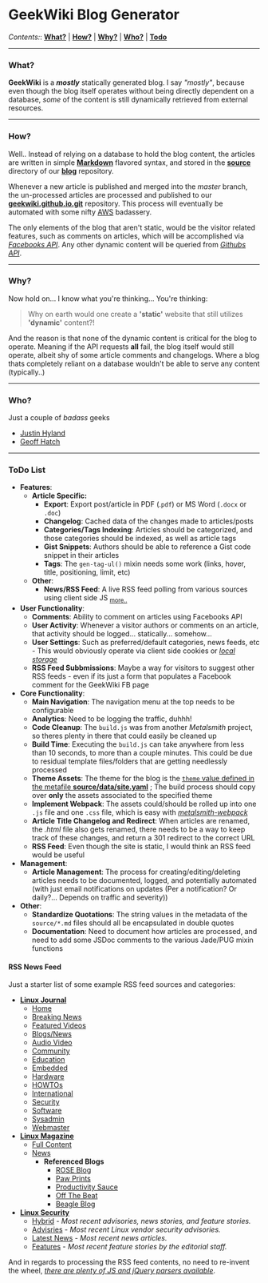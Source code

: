 # GeekWiki Blog Generator

*Contents:*: **[What?](#what)** | **[How?](#how)** | **[Why?](#why)** | **[Who?](#who)** | **[Todo](#todo-list)**

-----

### What?

**GeekWiki** is a **_mostly_** statically generated blog. I say *"mostly"*, because even though the blog itself operates without being directly dependent on a database, *some* of the content is still dynamically retrieved from external resources.

-----

### How?

Well.. Instead of relying on a database to hold the blog content, the articles are written in simple **[Markdown](https://daringfireball.net/projects/markdown/syntax)** flavored syntax, and stored in the **[source](https://github.com/geekwiki/blog/tree/master/source)** directory of our **[blog](https://github.com/geekwiki/blog)** repository. 

Whenever a new article is published and merged into the *master* branch, the un-processed articles are processed and published to our **[geekwiki.github.io.git](https://github.com/geekwiki/geekwiki.github.io.git)** repository. This process will eventually be automated with some nifty [AWS](https://aws.amazon.com) badassery.

The only elements of the blog that aren't static, would be the visitor related features, such as comments on articles, which will be accomplished via *[Facebooks API](https://developers.facebook.com/docs/plugins/comments/)*. Any other dynamic content will be queried from *[Githubs API](https://developer.github.com/v3/repos/contents/)*.

-----

### Why?

Now hold on... I know what you're thinking... You're thinking:

> Why on earth would one create a **'static'** website that still utilizes **'dynamic'** content?!

And the reason is that none of the dynamic content is critical for the blog to operate. Meaning if the API requests **all** fail, the blog itself would still operate, albeit shy of some article comments and changelogs. Where a blog thats completely reliant on a database wouldn't be able to serve any content (typically..)

-----

### Who?

Just a couple of *badass* geeks

 * [Justin Hyland](https://github.com/jhyland87)
 * [Geoff Hatch](https://github.com/ghatch)

-----

### ToDo List

  * **Features**:
    * **Article Specific:** 
      * **Export**: Export post/article in PDF (.`pdf`) or MS Word (`.docx` or `.doc`)
      * **Changelog**: Cached data of the changes made to articles/posts
      * **Categories/Tags Indexing**: Articles should be categorized, and those categories should be indexed, as well as article tags
      * **Gist Snippets**: Authors should be able to reference a Gist code snippet in their articles
      * **Tags**: The `gen-tag-ul()` mixin needs some work (links, hover, title, positioning, limit, etc)
    * **Other**:
      * **News/RSS Feed**: A live RSS feed polling from various sources using client side JS <sub>[more..](#rss-news-feed)</sub>
  * **User Functionality**:
      * **Comments**: Ability to comment on articles using Facebooks API
      * **User Activity**: Whenever a visitor authors or comments on an article, that activity should be logged... statically... somehow... 
      * **User Settings**: Such as preferred/default categories, news feeds, etc - This would obviously operate via client side cookies or *[local storage](https://developer.mozilla.org/en-US/docs/Web/API/Storage/LocalStorage)*
      * **RSS Feed Subbmissions**: Maybe a way for visitors to suggest other RSS feeds - even if its just a form that populates a Facebook comment for the GeekWiki FB page
  * **Core Functionality**:
    * **Main Navigation**: The navigation menu at the top needs to be configurable
    * **Analytics**: Need to be logging the traffic, duhhh!  
    * **Code Cleanup**: The `build.js` was from another *Metalsmith* project, so theres plenty in there that could easily be cleaned up
    * **Build Time**: Executing the `build.js` can take anywhere from less than 10 seconds, to more than a couple minutes. This could be due to residual template files/folders that are getting needlessly processed
    * **Theme Assets**: The theme for the blog is the [`theme` value defined in the metafile **source/data/site.yaml**](https://github.com/geekwiki/blog/blob/master/source/data/site.yaml#L3) ; The build process should copy over **only** the assets associated to the specified theme
    * **Implement Webpack**: The assets could/should be rolled up into one `.js` file and one `.css` file, which is easy with *[metalsmith-webpack](https://github.com/christophercliff/metalsmith-webpack)*
    * **Article Title Changelog and Redirect**: When articles are renamed, the *.html* file also gets renamed, there needs to be a way to keep track of these changes, and return a 301 redirect to the correct URL
    * **RSS Feed**: Even though the site is static, I would think an RSS feed would be useful
  * **Management**: 
    * **Article Management**: The process for creating/editing/deleting articles needs to be documented, logged, and potentially automated (with just email notifications on updates (Per a notification? Or daily?... Depends on traffic and severity))
  * **Other**:
    * **Standardize Quotations**: The string values in the metadata of the `source/*.md` files should all be encapsulated in double quotes
    * **Documentation**: Need to document how articles are processed, and need to add some JSDoc comments to the various Jade/PUG mixin functions

#### RSS News Feed

Just a starter list of some example RSS feed sources and categories:

  * **[Linux Journal](http://www.linuxjournal.com/rss_feeds)**
    * [Home](http://feeds.feedburner.com/LinuxJournalcom?format=xml)
    * [Breaking News](http://feeds.feedburner.com/LinuxJournal-BreakingNews?format=xml)
    * [Featured Videos](http://feeds.feedburner.com/LinuxJournalFeaturedVideo?format=xml)
    * [Blogs/News](http://feeds.feedburner.com/LinuxJournalBlogs?format=xml)
    * [Audio Video](http://feeds.feedburner.com/LinuxJournalAudioVideo?format=xml)
    * [Community](http://feeds.feedburner.com/LinuxJournalCommunity?format=xml)
    * [Education](http://feeds.feedburner.com/LinuxJournalEducation?format=xml)
    * [Embedded](http://feeds.feedburner.com/LinuxJournalEmbedded?format=xml)
    * [Hardware](http://feeds.feedburner.com/LinuxJournalHardware?format=xml)
    * [HOWTOs](http://feeds.feedburner.com/LinuxJournalHowtos?format=xml)
    * [International](http://feeds.feedburner.com/LinuxJournalInternational?format=xml)
    * [Security](http://feeds.feedburner.com/LinuxJournalSecurity?format=xml)
    * [Software](http://feeds.feedburner.com/LinuxJournalSoftware?format=xml)
    * [Sysadmin](http://feeds.feedburner.com/LinuxJournalSysadmin?format=xml)
    * [Webmaster](http://feeds.feedburner.com/LinuxJournalWebmaster?format=xml)
  * **[Linux Magazine](http://www.linux-magazine.com/Online/RSS-Feeds)**
    * [Full Content](http://www.linux-magazine.com/rss/feed/lmi_full)
    * [News](http://www.linux-magazine.com/rss/feed/lmi_news)
      * **Referenced Blogs**
        * [ROSE Blog](http://www.linux-magazine.com/rss/feed/rose_blog)
        * [Paw Prints](http://www.linux-magazine.com/rss/feed/paw_prints_writings_of_the_maddog)
        * [Productivity Sauce](http://www.linux-magazine.com/rss/feed/productivity_sauce)
        * [Off The Beat](http://www.linux-magazine.com/rss/feed/off_the_beat)
        * [Beagle Blog](http://www.linux-magazine.com/rss/feed/beagleblog)
  * **[Linux Security](http://www.linuxsecurity.com/component/option,com_rss_feeds/)**
    * [Hybrid](http://www.linuxsecurity.com/static-content/linuxsecurity_hybrid.rss) - *Most recent advisories, news stories, and feature stories.*
    * [Advisries](http://www.linuxsecurity.com/static-content/linuxsecurity_advisories.rss) - *Most recent Linux vendor security advisories.*
    * [Latest News](http://www.linuxsecurity.com/static-content/linuxsecurity_articles.rss) - *Most recent news articles.*
    * [Features](http://www.linuxsecurity.com/static-content/linuxsecurity_features.rss) - *Most recent feature stories by the editorial staff.*

And in regards to processing the RSS feed contents, no need to re-invent the wheel, *[there are plenty of JS and jQuery parsers available](https://www.sitepoint.com/jquery-rss-feed-readers/)*. 
